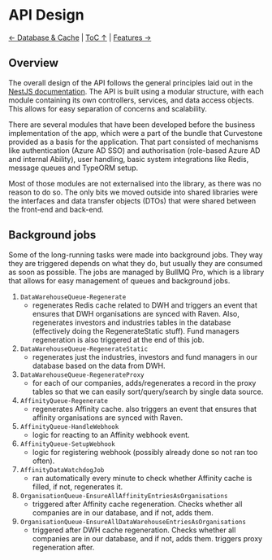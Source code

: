 API Design
================

[← Database & Cache](DatabaseCache.md) | [ToC ↑](../README.md) | [Features →](Features.md)

## Overview

The overall design of the API follows the general principles laid out in the [NestJS documentation](https://docs.nestjs.com/). The API is built using a modular structure, with each module containing its own controllers, services, and data access objects. This allows for easy separation of concerns and scalability.

There are several modules that have been developed before the business implementation of the app, which were a part of the bundle that Curvestone provided as a basis for the application. That part consisted of mechanisms like authentication (Azure AD SSO) and authorisation (role-based Azure AD and internal Ability), user handling, basic system integrations like Redis, message queues and TypeORM setup.

Most of those modules are not externalised into the library, as there was no reason to do so. The only bits we moved outside into shared libraries were the interfaces and data transfer objects (DTOs) that were shared between the front-end and back-end.

## Background jobs

Some of the long-running tasks were made into background jobs. They way they are triggered depends on what they do, but usually they are consumed as soon as possible. The jobs are managed by BullMQ Pro, which is a library that allows for easy management of queues and background jobs.

1. `DataWarehouseQueue-Regenerate`
   * regenerates Redis cache related to DWH and triggers an event that ensures that DWH organisations are synced with Raven. Also, regenerates investors and industries tables in the database (effectively doing the RegenerateStatic stuff). Fund managers regeneration is also triggered at the end of this job.
2. `DataWarehouseQueue-RegenerateStatic`
   * regenerates just the industries,  investors and fund managers in our database based on the data from DWH.
3. `DataWarehouseQueue-RegenerateProxy`
   * for each of our companies, adds/regenerates a record in the proxy tables so that we can easily sort/query/search by single data source.
4. `AffinityQueue-Regenerate`
   * regenerates Affinity cache. also triggers an event that ensures that affinity organisations are synced with Raven.
5. `AffinityQueue-HandleWebhook`
   * logic for reacting to an Affinity webhook event.
6. `AffinityQueue-SetupWebhook`
   * logic for registering webhook (possibly already done so not ran too often).
7. `AffinityDataWatchdogJob`
   * ran automatically every minute to check whether Affinity cache is filled, if not, regenerates it.
8. `OrganisationQueue-EnsureAllAffinityEntriesAsOrganisations`
   * triggered after Affinity cache regeneration. Checks whether all companies are in our database, and if not, adds them.
9. `OrganisationQueue-EnsureAllDataWarehouseEntriesAsOrganisations`
   * triggered after DWH cache regeneration. Checks whether all companies are in our database, and if not, adds them. triggers proxy regeneration after.
